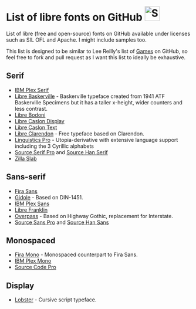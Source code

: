 # List of libre fonts on GitHub <img src="http://i.imgur.com/Cj4rMrS.gif" height="40" alt="Swimming Octocat" title="Fonts on GitHub">

List of libre (free and open-source) fonts on GitHub available under licenses such as SIL OFL and Apache. I might include samples too.

This list is designed to be similar to Lee Reilly's list of [Games](https://github.com/leereilly/games) on GitHub, so feel free to fork and pull request as I want this list to ideally be exhaustive.

## Serif

* [IBM Plex Serif](https://github.com/IBM/type)
* [Libre Baskerville](https://github.com/impallari/Libre-Baskerville) - Baskerville typeface created from 1941 ATF Baskerville Specimens but it has a taller x-height, wider counters and less contrast.
* [Libre Bodoni](https://github.com/impallari/Libre-Bodoni)
* [Libre Caslon Display](https://github.com/impallari/Libre-Caslon-Display)
* [Libre Caslon Text](https://github.com/impallari/Libre-Caslon-Text)
* [Libre Clarendon](https://github.com/impallari/Libre-Clarendon) - Free typeface based on Clarendon.
* [Linguistics Pro](https://github.com/StefanPeev/Linguistics-Pro) - Utopia-derivative with extensive language support including the 3 Cyrillic alphabets
* [Source Serif Pro](https://github.com/adobe-fonts/source-serif-pro) and [Source Han Serif](https://github.com/adobe-fonts/source-han-serif)
* [Zilla Slab](https://github.com/mozilla/zilla-slab)

## Sans-serif

* [Fira Sans](https://github.com/mozilla/Fira)
* [Gidole](https://github.com/larsenwork/Gidole) - Based on DIN-1451.
* [IBM Plex Sans](https://github.com/IBM/type)
* [Libre Franklin](https://github.com/impallari/Libre-Franklin)
* [Overpass](https://github.com/RedHatBrand/Overpass) - Based on Highway Gothic, replacement for Interstate.
* [Source Sans Pro](https://github.com/adobe-fonts/source-sans-pro) and [Source Han Sans](https://github.com/adobe-fonts/source-han-sans)

## Monospaced

* [Fira Mono](https://github.com/mozilla/Fira) - Monospaced counterpart to Fira Sans.
* [IBM Plex Mono](https://github.com/IBM/type)
* [Source Code Pro](https://github.com/adobe-fonts/source-sans-pro)

## Display

* [Lobster](https://github.com/impallari/The-Lobster-Font) - Cursive script typeface.
